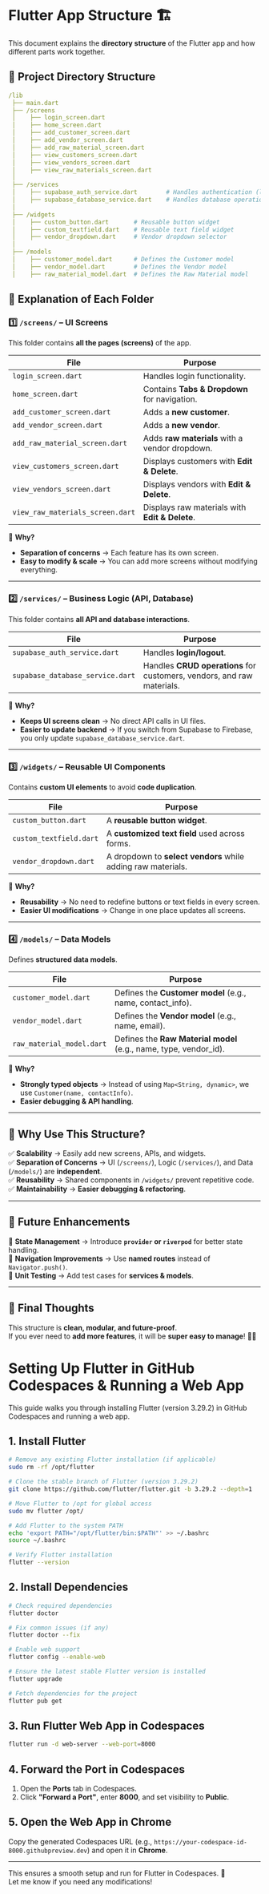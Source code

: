 # Flutter App Structure 🏗️

This document explains the **directory structure** of the Flutter app and how different parts work together.

## 📂 Project Directory Structure
```yaml
/lib
 ├── main.dart
 ├── /screens
 │    ├── login_screen.dart
 │    ├── home_screen.dart
 │    ├── add_customer_screen.dart
 │    ├── add_vendor_screen.dart
 │    ├── add_raw_material_screen.dart
 │    ├── view_customers_screen.dart
 │    ├── view_vendors_screen.dart
 │    ├── view_raw_materials_screen.dart
 │
 ├── /services
 │    ├── supabase_auth_service.dart        # Handles authentication (login/logout)
 │    ├── supabase_database_service.dart    # Handles database operations (CRUD)
 │
 ├── /widgets
 │    ├── custom_button.dart       # Reusable button widget
 │    ├── custom_textfield.dart    # Reusable text field widget
 │    ├── vendor_dropdown.dart     # Vendor dropdown selector
 │
 ├── /models
 │    ├── customer_model.dart      # Defines the Customer model
 │    ├── vendor_model.dart        # Defines the Vendor model
 │    ├── raw_material_model.dart  # Defines the Raw Material model

```

## 📌 Explanation of Each Folder

### **1️⃣ `/screens/` – UI Screens**
This folder contains **all the pages (screens)** of the app.

| File | Purpose |
|------|---------|
| `login_screen.dart` | Handles login functionality. |
| `home_screen.dart` | Contains **Tabs & Dropdown** for navigation. |
| `add_customer_screen.dart` | Adds a **new customer**. |
| `add_vendor_screen.dart` | Adds a **new vendor**. |
| `add_raw_material_screen.dart` | Adds **raw materials** with a vendor dropdown. |
| `view_customers_screen.dart` | Displays customers with **Edit & Delete**. |
| `view_vendors_screen.dart` | Displays vendors with **Edit & Delete**. |
| `view_raw_materials_screen.dart` | Displays raw materials with **Edit & Delete**. |

📌 **Why?**
- **Separation of concerns** → Each feature has its own screen.
- **Easy to modify & scale** → You can add more screens without modifying everything.

---

### **2️⃣ `/services/` – Business Logic (API, Database)**
This folder contains **all API and database interactions**.

| File | Purpose |
|------|---------|
| `supabase_auth_service.dart` | Handles **login/logout**. |
| `supabase_database_service.dart` | Handles **CRUD operations** for customers, vendors, and raw materials. |

📌 **Why?**
- **Keeps UI screens clean** → No direct API calls in UI files.
- **Easier to update backend** → If you switch from Supabase to Firebase, you only update `supabase_database_service.dart`.

---

### **3️⃣ `/widgets/` – Reusable UI Components**
Contains **custom UI elements** to avoid **code duplication**.

| File | Purpose |
|------|---------|
| `custom_button.dart` | A **reusable button widget**. |
| `custom_textfield.dart` | A **customized text field** used across forms. |
| `vendor_dropdown.dart` | A dropdown to **select vendors** while adding raw materials. |

📌 **Why?**
- **Reusability** → No need to redefine buttons or text fields in every screen.
- **Easier UI modifications** → Change in one place updates all screens.

---

### **4️⃣ `/models/` – Data Models**
Defines **structured data models**.

| File | Purpose |
|------|---------|
| `customer_model.dart` | Defines the **Customer model** (e.g., name, contact_info). |
| `vendor_model.dart` | Defines the **Vendor model** (e.g., name, email). |
| `raw_material_model.dart` | Defines the **Raw Material model** (e.g., name, type, vendor_id). |

📌 **Why?**
- **Strongly typed objects** → Instead of using `Map<String, dynamic>`, we use `Customer(name, contactInfo)`.
- **Easier debugging & API handling**.

---

## 🎯 Why Use This Structure?
✅ **Scalability** → Easily add new screens, APIs, and widgets.  
✅ **Separation of Concerns** → UI (`/screens/`), Logic (`/services/`), and Data (`/models/`) are **independent**.  
✅ **Reusability** → Shared components in `/widgets/` prevent repetitive code.  
✅ **Maintainability** → **Easier debugging & refactoring**.  

---

## 🚀 Future Enhancements
📌 **State Management** → Introduce **`provider` or `riverpod`** for better state handling.  
📌 **Navigation Improvements** → Use **named routes** instead of `Navigator.push()`.  
📌 **Unit Testing** → Add test cases for **services & models**.  

---

## 🎉 Final Thoughts
This structure is **clean, modular, and future-proof**.  
If you ever need to **add more features**, it will be **super easy to manage**! 🚀🔥  



# **Setting Up Flutter in GitHub Codespaces & Running a Web App**

This guide walks you through installing Flutter (version 3.29.2) in GitHub Codespaces and running a web app.

## **1. Install Flutter**
```sh
# Remove any existing Flutter installation (if applicable)
sudo rm -rf /opt/flutter  

# Clone the stable branch of Flutter (version 3.29.2)
git clone https://github.com/flutter/flutter.git -b 3.29.2 --depth=1  

# Move Flutter to /opt for global access
sudo mv flutter /opt/  

# Add Flutter to the system PATH
echo 'export PATH="/opt/flutter/bin:$PATH"' >> ~/.bashrc  
source ~/.bashrc  

# Verify Flutter installation
flutter --version  
```

## **2. Install Dependencies**
```sh
# Check required dependencies
flutter doctor  

# Fix common issues (if any)
flutter doctor --fix  

# Enable web support
flutter config --enable-web  

# Ensure the latest stable Flutter version is installed
flutter upgrade  

# Fetch dependencies for the project
flutter pub get  
```

## **3. Run Flutter Web App in Codespaces**
```sh
flutter run -d web-server --web-port=8000  
```

## **4. Forward the Port in Codespaces**
1. Open the **Ports** tab in Codespaces.
2. Click **"Forward a Port"**, enter **8000**, and set visibility to **Public**.

## **5. Open the Web App in Chrome**
Copy the generated Codespaces URL (e.g., `https://your-codespace-id-8000.githubpreview.dev`) and open it in **Chrome**.

---

This ensures a smooth setup and run for Flutter in Codespaces. 🚀  
Let me know if you need any modifications!